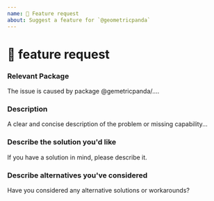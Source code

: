 ```yaml
---
name: 🚀 Feature request
about: Suggest a feature for `@geometricpanda`
---
```


# 🚀 feature request

### Relevant Package
<!-- Can you pin-point one or more @geometricpanda/* packages as the source of the bug? -->
<!-- ✍️edit: --> The issue is caused by package @gemetricpanda/....


### Description
<!-- ✍️--> A clear and concise description of the problem or missing capability...


### Describe the solution you'd like
<!-- ✍️--> If you have a solution in mind, please describe it.


### Describe alternatives you've considered
<!-- ✍️--> Have you considered any alternative solutions or workarounds?
